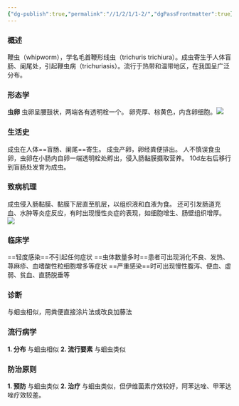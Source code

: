 ```yaml
---
{"dg-publish":true,"permalink":"//1/2/1/1-2/","dgPassFrontmatter":true}
---
```



### 概述
鞭虫（whipworm），学名毛首鞭形线虫（trichuris trichiura）。成虫寄生于人体盲肠、阑尾处，引起鞭虫病（trichuriasis）。流行于热带和温带地区，在我国呈广泛分布。
### 形态学
**虫卵**
虫卵呈腰鼓状，两端各有透明栓一个。
卵壳厚、棕黄色，内含卵细胞。![](https://s1.vika.cn/space/2025/02/25/3d169cd8dc7949caae6bacf5e79d407d)
### 生活史
成虫在人体==盲肠、阑尾==寄生。
成虫产卵，卵经粪便排出。
人不慎误食虫卵，虫卵在小肠内自卵一端透明栓处孵出，侵入肠黏膜摄取营养。
10d左右后移行到盲肠处发育为成虫。
### 致病机理
成虫侵入肠黏膜、黏膜下层直至肌层，以组织液和血液为食。
还可引发肠道充血、水肿等炎症反应，有时出现慢性炎症的表现，如细胞增生、肠壁组织增厚。![](https://s1.vika.cn/space/2025/02/25/bfa525f8fc7b4ecda5b8ff8fa624be7b)
### 临床学
==轻度感染==不引起任何症状
==虫体数量多时==患者可出现消化不良、发热、荨麻疹、血嗜酸性粒细胞增多等症状
==严重感染==时可出现慢性腹泻、便血、虚弱、贫血、直肠脱垂等
### 诊断
与蛔虫相似，用粪便直接涂片法或改良加藤法
### 流行病学
**1. 分布**
与蛔虫相似
**2. 流行要素**
与蛔虫类似
### 防治原则
**1. 预防**
与蛔虫类似
**2. 治疗**
与蛔虫类似，但伊维菌素疗效较好，阿苯达唑、甲苯达唑疗效较差。